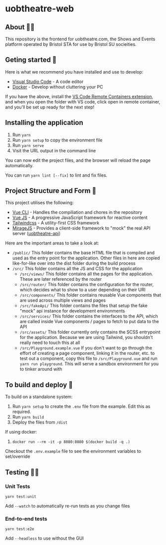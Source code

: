 # uobtheatre-web

## About 🕵️‍♀️

This repository is the frontend for uobtheatre.com, the Shows and Events platform operated by Bristol STA for use by Bristol SU socieities.

## Geting started 🌟

Here is what we recommend you have installed and use to develop:

- [Visual Studio Code](https://code.visualstudio.com/) - A code editor
- [Docker](https://www.docker.com/get-started) - Develop without cluttering your PC

If you have the above, install the [VS Code Remote Containers extension](https://marketplace.visualstudio.com/items?itemName=ms-vscode-remote.remote-containers), and when you open the folder with VS code, click open in remote container, and you'll be set up ready for the next step!

## Installing the application

1. Run `yarn`
2. Run `yarn setup` to copy the environment file
3. Run `yarn serve`
4. Visit the URL output in the command line

You can now edit the project files, and the browser will reload the page automatically.

You can run `yarn lint [--fix]` to lint and fix files.

## Project Structure and Form 🌴

This project utilises the following:

- [Vue CLI](https://cli.vuejs.org/) - Handles the compiliation and chores in the repository
- [Vue JS](https://vuejs.org/) - A progressive JavaScript framework for reactive content
- [Tailwindcss](https://tailwindcss.com/) - A utility-first CSS framework
- [MirageJS](https://miragejs.com/) - Provides a client-side framework to "mock" the real API server ([uobtheatre-api](https://github.com/BristolSTA/uobtheatre-api))

Here are the important areas to take a look at:

- `/public/` This folder contains the base HTML file that is compiled and used as the entry point for the application. Other files in here are copied like-for-like over into the dist folder during the build process
- `/src/` This folder contains all the JS and CSS for the application
  - `/src/views/` This folder contains all the pages for the application. These are later referenced by the router
  - `/src/router/` This folder contains the configuration for the router, which decides what to show to a user depending on their URI
  - `/src/components/` This folder contains reusable Vue components that are used across multiple views and pages
  - `/src/fakeApi/` This folder contains the files that setup the fake "mock" api instance for development environments
  - `/src/services/` This folder contains the interfaces to the API, which are called inside Vue components / pages to fetch to put data to the API
  - `/src/assets/` This folder currently only contains the SCSS entrypoint for the application. Because we are using Tailwind, you shouldn't really need to touch this at all
  - `/src/Playground.example.vue` If you don't want to go through the effort of creating a page component, linking it in the router, etc. to test out a component, copy this file to `/src/Playground.vue` and run `yarn run playground`. This will serve a sandbox environment for you to tinker around with

## To build and deploy 🔨

To build on a standalone system:

1. Run `yarn setup` to create the `.env` file from the example. Edit this as required.
2. Run `yarn build`
3. Deploy the files from `/dist`

If using docker:

1. `docker run --rm -it -p 8080:8080 $(docker build -q .)`

Checkout the `.env.example` file to see the environment variables to set/override

## Testing 👨‍💻

### Unit Tests

```
yarn test:unit
```

Add `--watch` to automatically re-run tests as you change files

### End-to-end tests

```
yarn test:e2e
```

Add `--headless` to use without the GUI
